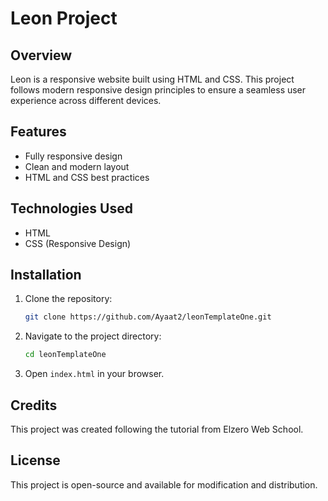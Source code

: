 # Leon Project

## Overview
Leon is a responsive website built using HTML and CSS. This project follows modern responsive design principles to ensure a seamless user experience across different devices.

## Features
- Fully responsive design
- Clean and modern layout
- HTML and CSS best practices

## Technologies Used
- HTML
- CSS (Responsive Design)

## Installation
1. Clone the repository:
   ```bash
   git clone https://github.com/Ayaat2/leonTemplateOne.git
   ```
2. Navigate to the project directory:
   ```bash
   cd leonTemplateOne
   ```
3. Open `index.html` in your browser.

## Credits
This project was created following the tutorial from Elzero Web School.

## License
This project is open-source and available for modification and distribution.
